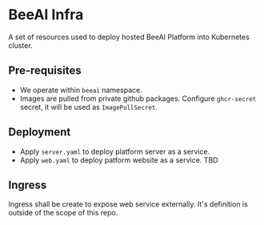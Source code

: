 # BeeAI Infra

A set of resources used to deploy hosted BeeAI Platform into Kubernetes cluster.

## Pre-requisites

- We operate within `beeai` namespace.
- Images are pulled from private github packages. Configure `ghcr-secret` secret, it will be used as `ImagePullSecret`.

## Deployment

- Apply `server.yaml` to deploy platform server as a service.
- Apply `web.yaml` to deploy patform website as a service. TBD

## Ingress

Ingress shall be create to expose web service externally. It's definition is outside of the scope of this repo.